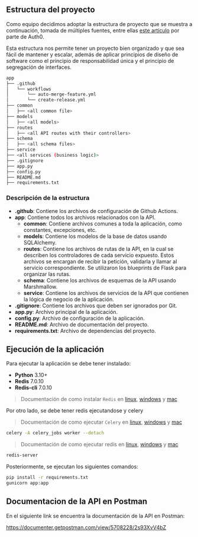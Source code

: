 ## Estructura del proyecto

Como equipo decidimos adoptar la estructura de proyecto que se muestra a continuación, tomada de múltiples fuentes,
entre ellas [este artículo](https://auth0.com/blog/best-practices-for-flask-api-development/) por parte de Auth0.

Esta estructura nos permite tener un proyecto bien organizado y que sea fácil de mantener y escalar, además de aplicar principios de diseño de software como el principio de responsabilidad única y el principio de segregación de interfaces.

```bash
app
├── .github
│   └── workflows
│       └── auto-merge-feature.yml
│       └── create-release.yml
├── common
│   ├── <all common file>
├── models
│   ├── <all models>
├── routes
│   ├── <all API routes with their controllers>
├── schema
│   ├── <all schema files>
├── service
├── <all services (business logic)>
├── .gitignore
├── app.py
├── config.py
├── README.md
├── requirements.txt
```

### Descripción de la estructura

- **.github**: Contiene los archivos de configuración de Github Actions.
- **app**: Contiene todos los archivos relacionados con la API.
  - **common**: Contiene archivos comunes a toda la aplicación, como constantes, excepciones, etc.
  - **models**: Contiene los modelos de la base de datos usando SQLAlchemy.
  - **routes**: Contiene los archivos de rutas de la API, en la cual se describen los controladores de cada servicio expuesto. Estos archivos se encargan de recibir la petición, validarla y llamar al servicio correspondiente. Se utilizaron los blueprints de Flask para organizar las rutas.
  - **schema**: Contiene los archivos de esquemas de la API usando Marshmallow.
  - **service**: Contiene los archivos de servicios de la API que contienen la lógica de negocio de la aplicación.
- **.gitignore**: Contiene los archivos que deben ser ignorados por Git.
- **app.py**: Archivo principal de la aplicación.
- **config.py**: Archivo de configuración de la aplicación.
- **README.md**: Archivo de documentación del proyecto.
- **requirements.txt**: Archivo de dependencias del proyecto.

## Ejecución de la aplicación

Para ejecutar la aplicación se debe tener instalado:

- **Python** 3.10+
- **Redis** 7.0.10
- **Redis-cli** 7.0.10

> Documentación de como instalar `Redis` en  [linux](https://redis.io/docs/getting-started/installation/install-redis-on-linux/), [windows](https://redis.io/docs/getting-started/installation/install-redis-on-windows/) y [mac](https://redis.io/docs/getting-started/installation/install-redis-on-mac-os/)

Por otro lado, se debe tener redis ejecutandose y celery

> Documentación de como ejecutar `Celery` en [linux](https://docs.celeryproject.org/en/stable/getting-started/first-steps-with-celery.html#starting-the-worker), [windows](https://docs.celeryproject.org/en/stable/getting-started/first-steps-with-celery.html#starting-the-worker) y [mac](https://docs.celeryproject.org/en/stable/getting-started/first-steps-with-celery.html#starting-the-worker)

```bash
celery -A celery_jobs worker --detach
```

> Documentación de como ejecutar redis en [linux](https://redis.io/topics/quickstart), [windows](https://redis.io/topics/quickstart) y [mac](https://redis.io/topics/quickstart)

```bash
redis-server
```

Posteriormente, se ejecutan los siguientes comandos:

```bash
pip install -r requirements.txt
gunicorn app:app
```

## Documentacion de la API en Postman

En el siguiente link se encuentra la documentación de la API en Postman:

https://documenter.getpostman.com/view/5708228/2s93XvV4bZ
